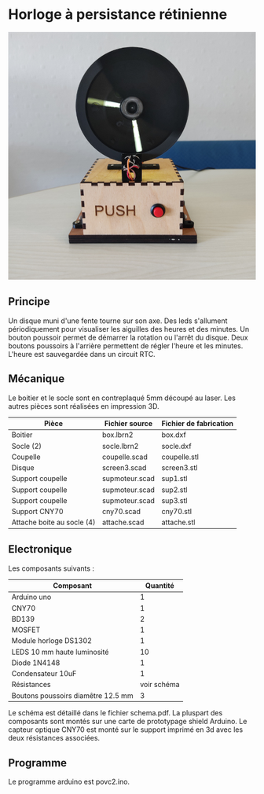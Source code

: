 # Horloge à persistance rétinienne
![alt text](simplepovclocksmall.png)

## Principe
Un disque muni d'une fente tourne sur son axe. Des leds s'allument périodiquement pour visualiser les aiguilles des heures et des minutes. Un bouton poussoir permet de démarrer la rotation ou l'arrêt du disque. Deux boutons poussoirs à l'arrière permettent de régler l'heure et les minutes. L'heure est sauvegardée dans un circuit RTC.

##  Mécanique
Le boitier et le socle sont en contreplaqué 5mm découpé au laser. Les autres pièces sont réalisées en impression 3D.

|Pièce | Fichier source | Fichier de fabrication |
| ---- | -------------- | ---------------------- |
| Boitier | box.lbrn2  | box.dxf                 |
| Socle (2) | socle.lbrn2  | socle.dxf |
 | Coupelle | coupelle.scad | coupelle.stl |
| Disque | screen3.scad | screen3.stl |
|Support coupelle | supmoteur.scad | sup1.stl |
|Support coupelle | supmoteur.scad | sup2.stl |
|Support coupelle | supmoteur.scad | sup3.stl |
| Support CNY70 | cny70.scad | cny70.stl |
| Attache boite au socle (4) | attache.scad | attache.stl |

## Electronique

Les composants suivants :

| Composant | Quantité |
| --------- | -------- |
| Arduino uno | 1 |
| CNY70 | 1 |
| BD139 | 2 |
 | MOSFET | 1 |
 |Module horloge DS1302 | 1 |
 |LEDS 10 mm haute luminosité| 10 |
 | Diode 1N4148 | 1 |
 | Condensateur 10uF | 1|
 | Résistances | voir schéma |
 | Boutons poussoirs diamêtre 12.5 mm | 3 |

 Le schéma est détaillé dans le fichier schema.pdf. La pluspart des composants sont montés sur une carte de prototypage shield Arduino. Le capteur optique CNY70 est monté sur le support imprimé en 3d avec les deux résistances associées.

 ## Programme
 Le programme arduino est povc2.ino.

